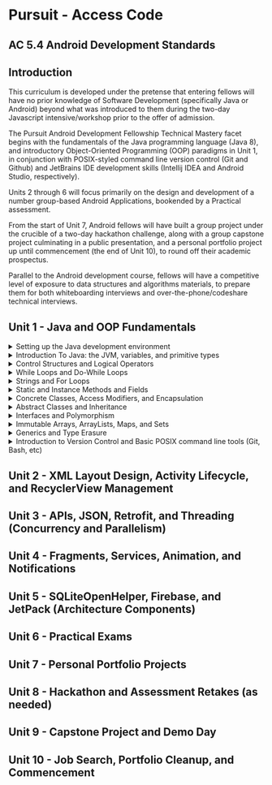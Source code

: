 # Pursuit - Access Code

## AC 5.4 Android Development Standards

## Introduction

This curriculum is developed under the pretense that entering fellows will have no prior knowledge of Software Development (specifically Java or Android) beyond what was introduced to them during the two-day Javascript intensive/workshop prior to the offer of admission. 

The Pursuit Android Development Fellowship Technical Mastery facet begins with the fundamentals of the Java programming language (Java 8), and introductory Object-Oriented Programming (OOP) paradigms in Unit 1, in conjunction with POSIX-styled command line version control (Git and Github) and JetBrains IDE development skills (Intellij IDEA and Android Studio, respectively). 

Units 2 through 6 will focus primarily on the design and development of a number group-based Android Applications, bookended by a Practical assessment.

From the start of Unit 7, Android fellows will have built a group project under the crucible of a two-day hackathon challenge, along with a group capstone project culminating in a public presentation, and a personal portfolio project up until commencement (the end of Unit 10), to round off their academic prospectus. 

Parallel to the Android development course, fellows will have a competitive level of exposure to data structures and algorithms materials, to prepare them for both whiteboarding interviews and over-the-phone/codeshare technical interviews.

## Unit 1 - Java and OOP Fundamentals

<details>
<summary>Setting up the Java development environment</summary>
<ul>
<li>Installing the JDK/JRE</li>
<li>Installing Intellij IDEA</li>
<li>Installing Android Studio</li>
<li>Signing up for Repl.it, HackerRank, Canvas, Slack, StackOverflow, Trello/Waffle.io, etc.</li>
<li>Setting Up Local Git Environment, including Username, Email, and SSH Keys</li>
</ul>
</details>
<details>
<summary>Introduction To Java: the JVM, variables, and primitive types</summary>
</details>
<details>
<summary>Control Structures and Logical Operators</summary>
</details>
<details>
<summary>While Loops and Do-While Loops</summary>
</details>
<details>
<summary>Strings and For Loops</summary>
</details>
<details>
<summary>Static and Instance Methods and Fields</summary>
</details>
<details>
<summary>Concrete Classes, Access Modifiers, and Encapsulation</summary>
</details>
<details>
<summary>Abstract Classes and Inheritance</summary>
</details>
<details>
<summary>Interfaces and Polymorphism</summary>
</details>
<details>
<summary>Immutable Arrays, ArrayLists, Maps, and Sets</summary>
</details>
<details>
<summary>Generics and Type Erasure</summary>
</details>
<details>
<summary>Introduction to Version Control and Basic POSIX command line tools (Git, Bash, etc)</summary>
</details>

## Unit 2 - XML Layout Design, Activity Lifecycle, and RecyclerView Management

## Unit 3 - APIs, JSON, Retrofit, and Threading (Concurrency and Parallelism)

## Unit 4 - Fragments, Services, Animation, and Notifications

## Unit 5 - SQLiteOpenHelper, Firebase, and JetPack (Architecture Components)

## Unit 6 - Practical Exams

## Unit 7 - Personal Portfolio Projects

## Unit 8 - Hackathon and Assessment Retakes (as needed)

## Unit 9 - Capstone Project and Demo Day

## Unit 10 - Job Search, Portfolio Cleanup, and Commencement
